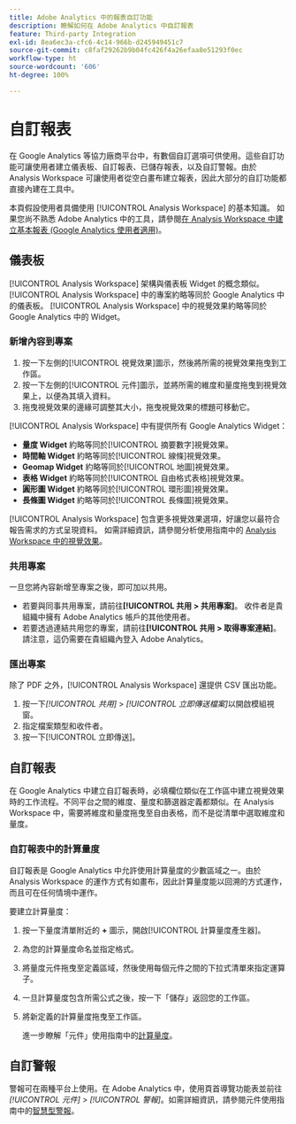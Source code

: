 ```yaml
---
title: Adobe Analytics 中的報表自訂功能
description: 瞭解如何在 Adobe Analytics 中自訂報表
feature: Third-party Integration
exl-id: 8ea6ec3a-cfc6-4c14-966b-d245949451c7
source-git-commit: c8faf29262b9b04fc426f4a26efaa8e51293f0ec
workflow-type: ht
source-wordcount: '606'
ht-degree: 100%

---
```


# 自訂報表

在 Google Analytics 等協力廠商平台中，有數個自訂選項可供使用。這些自訂功能可讓使用者建立儀表板、自訂報表、已儲存報表，以及自訂警報。由於 Analysis Workspace 可讓使用者從空白畫布建立報表，因此大部分的自訂功能都直接內建在工具中。

本頁假設使用者具備使用 [!UICONTROL Analysis Workspace] 的基本知識。 如果您尚不熟悉 Adobe Analytics 中的工具，請參閱[在 Analysis Workspace 中建立基本報表 (Google Analytics 使用者適用)](reports/create-report.md)。

## 儀表板

[!UICONTROL Analysis Workspace] 架構與儀表板 Widget 的概念類似。 [!UICONTROL Analysis Workspace] 中的專案約略等同於 Google Analytics 中的儀表板。 [!UICONTROL Analysis Workspace] 中的視覺效果約略等同於 Google Analytics 中的 Widget。

### 新增內容到專案

1. 按一下左側的[!UICONTROL 視覺效果]圖示，然後將所需的視覺效果拖曳到工作區。
2. 按一下左側的[!UICONTROL 元件]圖示，並將所需的維度和量度拖曳到視覺效果上，以便為其填入資料。
3. 拖曳視覺效果的邊緣可調整其大小，拖曳視覺效果的標題可移動它。

[!UICONTROL Analysis Workspace] 中有提供所有 Google Analytics Widget：

* **量度 Widget** 約略等同於[!UICONTROL 摘要數字]視覺效果。
* **時間軸 Widget** 約略等同於[!UICONTROL 線條]視覺效果。
* **Geomap Widget** 約略等同於[!UICONTROL 地圖]視覺效果。
* **表格 Widget** 約略等同於[!UICONTROL 自由格式表格]視覺效果。
* **圓形圖 Widget** 約略等同於[!UICONTROL 環形圖]視覺效果。
* **長條圖 Widget** 約略等同於[!UICONTROL 長條圖]視覺效果。

[!UICONTROL Analysis Workspace] 包含更多視覺效果選項，好讓您以最符合報告需求的方式呈現資料。 如需詳細資訊，請參閱分析使用指南中的 [Analysis Workspace 中的視覺效果](/help/analyze/analysis-workspace/visualizations/freeform-analysis-visualizations.md)。

### 共用專案

一旦您將內容新增至專案之後，即可加以共用。

* 若要與同事共用專案，請前往&#x200B;**[!UICONTROL 共用 > 共用專案]**。 收件者是貴組織中擁有 Adobe Analytics 帳戶的其他使用者。
* 若要透過連結共用您的專案，請前往&#x200B;**[!UICONTROL 共用 > 取得專案連結]**。 請注意，這仍需要在貴組織內登入 Adobe Analytics。

### 匯出專案

除了 PDF 之外，[!UICONTROL Analysis Workspace] 還提供 CSV 匯出功能。

1. 按一下&#x200B;*[!UICONTROL 共用]* > *[!UICONTROL 立即傳送檔案]*&#x200B;以開啟模組視窗。
2. 指定檔案類型和收件者。
3. 按一下[!UICONTROL 立即傳送]。

## 自訂報表

在 Google Analytics 中建立自訂報表時，必填欄位類似在工作區中建立視覺效果時的工作流程。不同平台之間的維度、量度和篩選器定義都類似。在 Analysis Workspace 中，需要將維度和量度拖曳至自由表格，而不是從清單中選取維度和量度。

### 自訂報表中的計算量度

自訂報表是 Google Analytics 中允許使用計算量度的少數區域之一。由於 Analysis Workspace 的運作方式有如畫布，因此計算量度能以回溯的方式運作，而且可在任何情境中運作。

要建立計算量度：

1. 按一下量度清單附近的 **+** 圖示，開啟[!UICONTROL 計算量度產生器]。
2. 為您的計算量度命名並指定格式。
3. 將量度元件拖曳至定義區域，然後使用每個元件之間的下拉式清單來指定運算子。
4. 一旦計算量度包含所需公式之後，按一下「儲存」返回您的工作區。
5. 將新定義的計算量度拖曳至工作區。

   進一步瞭解「元件」使用指南中的[計算量度](/help/components/c-calcmetrics/cm-overview.md)。

## 自訂警報

警報可在兩種平台上使用。在 Adobe Analytics 中，使用頁首導覽功能表並前往&#x200B;*[!UICONTROL 元件]* > *[!UICONTROL 警報]*。如需詳細資訊，請參閱元件使用指南中的[智慧型警報](/help/components/c-alerts/intellligent-alerts.md)。
